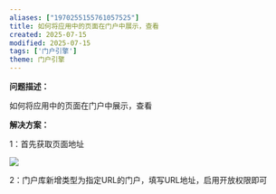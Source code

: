 ```yaml
---
aliases: ["1970255155761057525"]
title: 如何将应用中的页面在门户中展示，查看
created: 2025-07-15
modified: 2025-07-15
tags: ['门户引擎']
theme: 门户引擎
---
```


**问题描述：**

如何将应用中的页面在门户中展示，查看

**解决方案：**

1：首先获取页面地址

**![](https://myhelpdoc.oss-cn-heyuan.aliyuncs.com/mdimages/5db23860099ff8178b2061600c4437af.jpg)**

2：门户库新增类型为指定URL的门户，填写URL地址，启用开放权限即可

